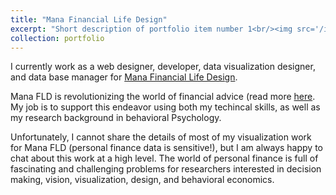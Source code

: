 ```yaml
---
title: "Mana Financial Life Design"
excerpt: "Short description of portfolio item number 1<br/><img src='/images/mana.png'>"
collection: portfolio
---
```


I currently work as a web designer, developer, data visualization designer, and data base manager for [Mana Financial Life Design](https://www.manafld.com). 

Mana FLD is revolutionizing the world of financial advice (read more [here](https://www.manafld.com/philosophy/). My job is to support this endeavor using both my techincal skills, as well as my research background in behavioral Psychology. 

Unfortunately, I cannot share the details of most of my visualization work for Mana FLD (personal finance data is sensitive!), but I am always happy to chat about this work at a high level. The world of personal finance is full of fascinating and challenging problems for researchers interested in decision making, vision, visualization, design, and behavioral economics.
